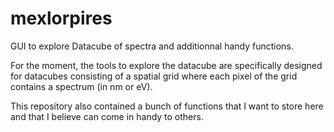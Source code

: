 # mexlorpires
GUI to explore Datacube of spectra and additionnal handy functions.

For the moment, the tools to explore the datacube are specifically designed for datacubes consisting of a spatial grid where each pixel of the grid contains a spectrum (in nm or eV).

This repository also contained a bunch of functions that I want to store here and that I believe can come in handy to others.

